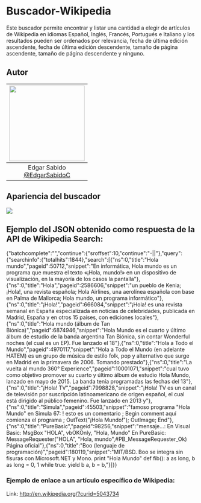 # Buscador-Wikipedia

Este buscador permite encontrar y listar una cantidad a elegir de artículos de Wikipedia en idiomas Español, Inglés, Francés, Portugués e Italiano y los resultados pueden ser ordenados por relevancia, fecha de última edición ascendente, fecha de última edición descendente, tamaño de página ascendente, tamaño de página descendente y ninguno.


## Autor
|<img src="https://user-images.githubusercontent.com/63131135/187343349-bee2fc8d-87ad-4eff-9f3d-303994341125.png" width=200px>|
|:---:|
|Edgar Sabido <br> [@EdgarSabidoC](https://github.com/EdgarSabidoC)|


## Apariencia del buscador
<img src="https://user-images.githubusercontent.com/63131135/187828893-d4ed0574-e61f-48a9-8c3b-3ce94ac7dce2.PNG">



## Ejemplo del JSON obtenido como respuesta de la API de Wikipedia Search:
{"batchcomplete":"","continue":{"sroffset":10,"continue":"-||"},"query":{"searchinfo":{"totalhits":1844},"search":[{"ns":0,"title":"Hola mundo","pageid":50712,"snippet":"En informática, Hola mundo es un programa que muestra el texto «¡Hola, mundo!» en un dispositivo de visualización, en la mayoría de los casos la pantalla"},{"ns":0,"title":"Hola","pageid":2586606,"snippet":"un pueblo de Kenia; ¡Hola!, una revista española; Hola Airlines, una aerolínea española con base en Palma de Mallorca; Hola mundo, un programa informático"},{"ns":0,"title":"¡Hola!","pageid":666084,"snippet":"¡Hola! es una revista semanal en España especializada en noticias de celebridades, publicada en Madrid, España y en otros 15 países, con ediciones locales"},{"ns":0,"title":"Hola mundo (álbum de Tan Biónica)","pageid":6874946,"snippet":"Hola Mundo es el cuarto y último álbum de estudio de la banda argentina Tan Biónica, sin contar Wonderful noches (el cual es un EP). Fue lanzado el 18"},{"ns":0,"title":"Hola a Todo el Mundo","pageid":4970117,"snippet":"Hola a Todo el Mundo (en adelante HATEM) es un grupo de música de estilo folk, pop y alternativo que surge en Madrid en la primavera de 2006. Tomando prestado"},{"ns":0,"title":"La vuelta al mundo 360° Experience","pageid":10001071,"snippet":"cual tuvo como objetivo promover su cuarto y último álbum de estudio Hola Mundo, lanzado en mayo de 2015. La banda tenía programadas las fechas del 13"},{"ns":0,"title":"¡Hola! TV","pageid":7998828,"snippet":"¡Hola! TV es un canal de televisión por suscripción latinoamericano de origen español, el cual está dirigido al público femenino. Fue lanzado en 2013 y"},{"ns":0,"title":"Simula","pageid":45503,"snippet":"famoso programa "Hola Mundo" en Simula 67: ! esto es un comentario ; Begin comment aquí comienza el programa ; OutText("¡Hola Mundo!"); OutImage; End"},{"ns":0,"title":"PureBasic","pageid":98256,"snippet":"mensaje...: En Visual Basic: MsgBox "HOLA", vbOKOnly, "Hola, Mundo" En PureBasic: MessageRequester("HOLA", "Hola, mundo",#PB_MessageRequester_Ok) Página oficial"},{"ns":0,"title":"Boo (lenguaje de programación)","pageid":180119,"snippet":"MIT/BSD. Boo se integra sin fisuras con Microsoft.NET y Mono. print "Hola Mundo" def fib(): a as long, b as long = 0, 1 while true: yield b a, b = b,"}]}}


### Ejemplo de enlace a un artículo específico de Wikipedia:
Link: http://en.wikipedia.org/?curid=5043734
